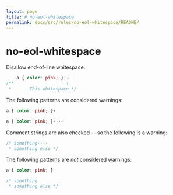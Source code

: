 ```yaml
---
layout: page
title: # no-eol-whitespace
permalink: docs/src/rules/no-eol-whitespace/README/
---
```


# no-eol-whitespace

Disallow end-of-line whitespace.

```css
    a { color: pink; }···
/**                    ↑
 *       This whitespace */
```

The following patterns are considered warnings:

```css
a { color: pink; }·
```

```css
a { color: pink; }····
```

Comment strings are also checked -- so the following is a warning:

```css
/* something····
 * something else */
```

The following patterns are *not* considered warnings:

```css
a { color: pink; }
```

```css
/* something
 * something else */
```
